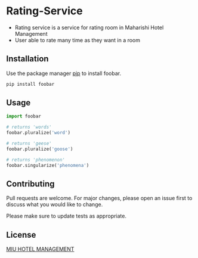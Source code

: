 # Rating-Service

- Rating service is a service for rating room in Maharishi Hotel Management
- User able to rate many time as they want in a room


## Installation

Use the package manager [pip](https://pip.pypa.io/en/stable/) to install foobar.

```bash
pip install foobar
```

## Usage

```python
import foobar

# returns 'words'
foobar.pluralize('word')

# returns 'geese'
foobar.pluralize('goose')

# returns 'phenomenon'
foobar.singularize('phenomena')
```

## Contributing
Pull requests are welcome. For major changes, please open an issue first to discuss what you would like to change.

Please make sure to update tests as appropriate.

## License
[MIU HOTEL MANAGEMENT](https://gitlab.com/miu3/sa/big-project/-/tree/pheary/BackEnd/rate-service)